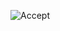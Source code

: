 ![Accept](https://www.google.com/url?sa=i&url=https%3A%2F%2Fimageresizer.com%2Fpt%2Fgerador-de-memes%2Feditar%2Fhuh-dog&psig=AOvVaw05VFvjFvr1ndykig7cY-Ty&ust=1749001011223000&source=images&cd=vfe&opi=89978449&ved=0CBQQjRxqFwoTCJj5o9KO1I0DFQAAAAAdAAAAABAc)
